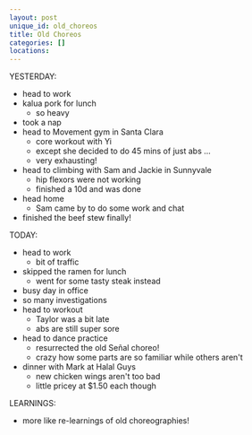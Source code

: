 ```yaml
---
layout: post
unique_id: old_choreos
title: Old Choreos
categories: []
locations: 
---
```


YESTERDAY:
* head to work
* kalua pork for lunch
  * so heavy
* took a nap
* head to Movement gym in Santa Clara
  * core workout with Yi
  * except she decided to do 45 mins of just abs ...
  * very exhausting!
* head to climbing with Sam and Jackie in Sunnyvale
  * hip flexors were not working
  * finished a 10d and was done
* head home
  * Sam came by to do some work and chat
* finished the beef stew finally!

TODAY:
* head to work
  * bit of traffic
* skipped the ramen for lunch
  * went for some tasty steak instead
* busy day in office
* so many investigations
* head to workout
  * Taylor was a bit late
  * abs are still super sore
* head to dance practice
  * resurrected the old Señal choreo!
  * crazy how some parts are so familiar while others aren't
* dinner with Mark at Halal Guys
  * new chicken wings aren't too bad
  * little pricey at $1.50 each though

LEARNINGS:
* more like re-learnings of old choreographies!
